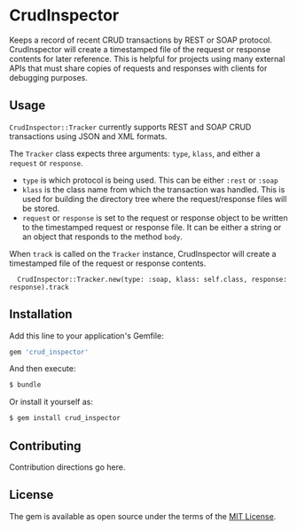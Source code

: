 # CrudInspector
Keeps a record of recent CRUD transactions by REST or SOAP protocol. CrudInspector will create a timestamped file of the request or response contents for later reference. This is helpful for projects using many external APIs that must share copies of requests and responses with clients for debugging purposes.

## Usage
`CrudInspector::Tracker` currently supports REST and SOAP CRUD transactions using JSON and XML formats.

The `Tracker` class expects three arguments: `type`, `klass`, and either a `request` or `response`.

- `type` is which protocol is being used. This can be either `:rest` or `:soap`
- `klass` is the class name from which the transaction was handled. This is used for building the directory tree where  the request/response files will be stored.
- `request` or `response` is set to the request or response object to be written to the timestamped request or response file. It can be either a string or an object that responds to the method `body`.

When `track` is called on the `Tracker` instance, CrudInspector will create a timestamped file of the request or response contents.

```
  CrudInspector::Tracker.new(type: :soap, klass: self.class, response: response).track
```

## Installation
Add this line to your application's Gemfile:

```ruby
gem 'crud_inspector'
```

And then execute:
```bash
$ bundle
```

Or install it yourself as:
```bash
$ gem install crud_inspector
```

## Contributing
Contribution directions go here.

## License
The gem is available as open source under the terms of the [MIT License](http://opensource.org/licenses/MIT).
